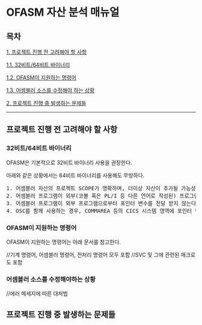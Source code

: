 # OFASM 자산 분석 매뉴얼

## 목차

[1. 프로젝트 진행 전 고려해야 할 사항](#프로젝트-진행-전-고려해야-할-사항)

[1.1. 32비트/64비트 바이너리](#32비트/64비트-바이너리)
 
[1.2. OFASM이 지원하는 명령어](#OFASM이-지원하는-명령어)
 
[1.3. 어셈블러 소스를 수정해야 하는 상황](#어셈블러-소스를-수정해야-하는-상황)

[2. 프로젝트 진행 중 발생하는 문제들](#프로젝트-진행-중-발생하는-문제들)


* * *

## 프로젝트 진행 전 고려해야 할 사항

### 32비트/64비트 바이너리

OFASM은 기본적으로 32비트 바이너리 사용을 권장한다. 

아래와 같은 상황에서는 64비트 바이너리를 사용해도 무방하다.
<pre>
1. 어셈블러 자산의 프로젝트 SCOPE가 명확하며, 더이상 자산이 추가될 가능성이 없다
2. 어셈블러 프로그램이 외부(코볼 혹은 PL/I 등 다른 언어로 작성된) 프로그램으로 포인터 변수(주소값)를 전달 하지 않는다.
3. 어셈블러 프로그램이 외부 프로그램으로부터 포인터 변수를 전달 받지 않는다.
4. OSC를 함께 사용하는 경우, COMMAREA 등의 CICS 시스템 영역에 포인터 변수를 포함하여 데이터를 송수신 하지 않는다.
</pre>

### OFASM이 지원하는 명령어

OFASM이 지원하는 명령어는 아래 문서를 참고한다.

//기계 명령어, 어셈블러 명령어, 전처리 명령어 모두 포함
//SVC 및 그에 관련된 매크로도 포함

### 어셈블러 소스를 수정해야하는 상황

//에러 메세지에 따른 대처법

## 프로젝트 진행 중 발생하는 문제들

